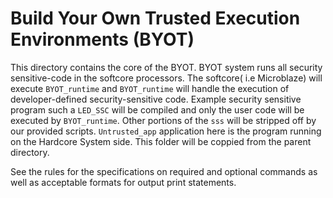 
# Build Your Own Trusted Execution Environments (BYOT)

This directory contains the core of the BYOT. BYOT system runs all security 
sensitive-code in the softcore processors. The softcore( i.e Microblaze)
will execute `BYOT_runtime` and `BYOT_runtime` will handle the execution of 
developer-defined security-sensitive code. Example security sensitive 
program such a `LED_SSC` will be compiled and only the user code will be executed 
by `BYOT_runtime`. Other portions of the `sss` will be stripped off by our provided scripts.
`Untrusted_app` application here is the program running on the Hardcore System side. This folder will be coppied 
from the parent directory.

See the rules for the specifications on required and optional commands as well
as acceptable formats for output print statements.

